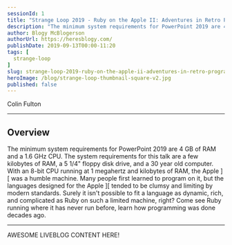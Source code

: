 ```yaml
---
sessionId: 1
title: "Strange Loop 2019 - Ruby on the Apple II: Adventures in Retro Programming"
description: "The minimum system requirements for PowerPoint 2019 are 4 GB of RAM and a 1.6 GHz CPU. The system requirements for this talk are a few kilobytes of RAM, a 5 1/4\" floppy disk drive, and a 30 year old computer.  With an 8-bit CPU running at 1 megahertz and kilobytes of RAM, the Apple ][ was a humble machine. Many people first learned to program on it, but the languages designed for the Apple ][ tended to be clumsy and limiting by modern standards. Surely it isn't possible to fit a language as dynamic, rich, and complicated as Ruby on such a limited machine, right?  Come see Ruby running where it has never run before, learn how programming was done decades ago."
author: Blogy McBlogerson
authorUrl: https://heresblogy.com/
publishDate: 2019-09-13T00:00-11:20
tags: [
  strange-loop
]
slug: strange-loop-2019-ruby-on-the-apple-ii-adventures-in-retro-programming
heroImage: /blog/strange-loop-thumbnail-square-v2.jpg
published: false
---
```


<div class="container p-0 liveblog-presenters">
  <div class="row m-0">
      <p class=" mr-12 m-0">
        <span class="liveblog-presenters__name">Colin Fulton</span>
        <a href="https://twitter.com/PeterQuines" target="_blank" title="Twitter"><i class="fa fa-twitter pr-2"></i></a>
        <a href="https://github.com/justcolin" target="_blank" title="GitHub"><i class="fa fa-github pr-2"></i></a>
      </p>
  </div>
</div>

---

## Overview

The minimum system requirements for PowerPoint 2019 are 4 GB of RAM and a 1.6 GHz CPU. The system requirements for this talk are a few kilobytes of RAM, a 5 1/4\" floppy disk drive, and a 30 year old computer.  With an 8-bit CPU running at 1 megahertz and kilobytes of RAM, the Apple ][ was a humble machine. Many people first learned to program on it, but the languages designed for the Apple ][ tended to be clumsy and limiting by modern standards. Surely it isn't possible to fit a language as dynamic, rich, and complicated as Ruby on such a limited machine, right?  Come see Ruby running where it has never run before, learn how programming was done decades ago.

---

AWESOME LIVEBLOG CONTENT HERE!

<!-- Note on images
  Images (e.g. my_image.jpg) should be put in the `website/static/blog/strange-loop-2019` directory, with the path to the image in your post being `/blog/strange-loop-2019/my_image.jpg`. If you'd rather host the images somewhere else for ease of use, that's fine too.

  Please also try to keep your images to a reasonable size by:
    - Using JPEG compression, unless image is mostly solid color 
    - JPEG compression set between 60%-80%
    - Resizing the image to be no wider then 750px
    - If PNG, use a tool like ImageOptim (https://imageoptim.com/mac) to optimize the file size

  I suggest re-sizing and compressing all the images in one batch as a last step.
-->  
